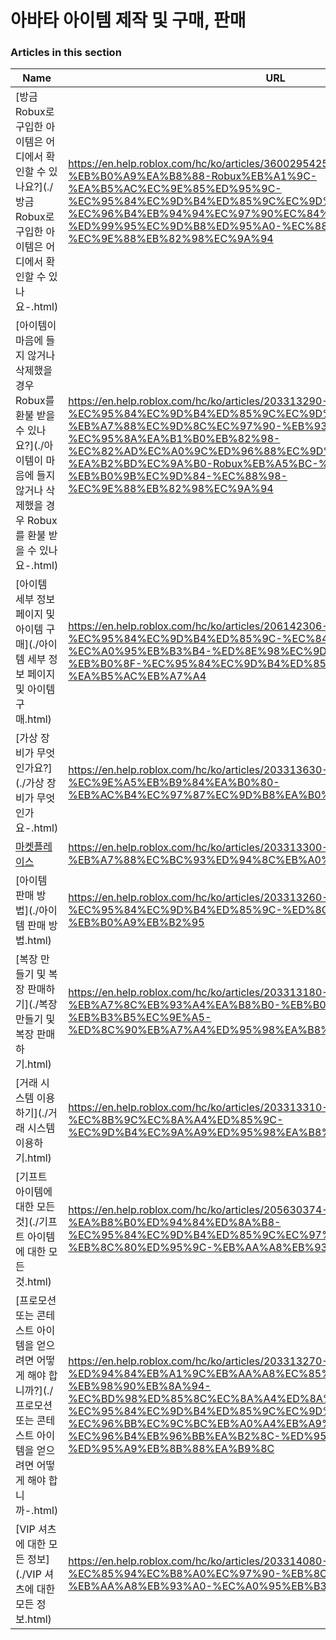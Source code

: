 # 아바타 아이템 제작 및 구매, 판매  
### Articles in this section
Name|URL
-|-
[방금 Robux로 구입한 아이템은 어디에서 확인할 수 있나요?](./방금 Robux로 구입한 아이템은 어디에서 확인할 수 있나요-.html) |https://en.help.roblox.com/hc/ko/articles/360029542532-%EB%B0%A9%EA%B8%88-Robux%EB%A1%9C-%EA%B5%AC%EC%9E%85%ED%95%9C-%EC%95%84%EC%9D%B4%ED%85%9C%EC%9D%80-%EC%96%B4%EB%94%94%EC%97%90%EC%84%9C-%ED%99%95%EC%9D%B8%ED%95%A0-%EC%88%98-%EC%9E%88%EB%82%98%EC%9A%94
[아이템이 마음에 들지 않거나 삭제했을 경우 Robux를 환불 받을 수 있나요?](./아이템이 마음에 들지 않거나 삭제했을 경우 Robux를 환불 받을 수 있나요-.html) |https://en.help.roblox.com/hc/ko/articles/203313290-%EC%95%84%EC%9D%B4%ED%85%9C%EC%9D%B4-%EB%A7%88%EC%9D%8C%EC%97%90-%EB%93%A4%EC%A7%80-%EC%95%8A%EA%B1%B0%EB%82%98-%EC%82%AD%EC%A0%9C%ED%96%88%EC%9D%84-%EA%B2%BD%EC%9A%B0-Robux%EB%A5%BC-%ED%99%98%EB%B6%88-%EB%B0%9B%EC%9D%84-%EC%88%98-%EC%9E%88%EB%82%98%EC%9A%94
[아이템 세부 정보 페이지 및 아이템 구매](./아이템 세부 정보 페이지 및 아이템 구매.html) |https://en.help.roblox.com/hc/ko/articles/206142306-%EC%95%84%EC%9D%B4%ED%85%9C-%EC%84%B8%EB%B6%80-%EC%A0%95%EB%B3%B4-%ED%8E%98%EC%9D%B4%EC%A7%80-%EB%B0%8F-%EC%95%84%EC%9D%B4%ED%85%9C-%EA%B5%AC%EB%A7%A4
[가상 장비가 무엇인가요?](./가상 장비가 무엇인가요-.html) |https://en.help.roblox.com/hc/ko/articles/203313630-%EA%B0%80%EC%83%81-%EC%9E%A5%EB%B9%84%EA%B0%80-%EB%AC%B4%EC%97%87%EC%9D%B8%EA%B0%80%EC%9A%94
[마켓플레이스](./마켓플레이스.html) |https://en.help.roblox.com/hc/ko/articles/203313300-%EB%A7%88%EC%BC%93%ED%94%8C%EB%A0%88%EC%9D%B4%EC%8A%A4
[아이템 판매 방법](./아이템 판매 방법.html) |https://en.help.roblox.com/hc/ko/articles/203313260-%EC%95%84%EC%9D%B4%ED%85%9C-%ED%8C%90%EB%A7%A4-%EB%B0%A9%EB%B2%95
[복장 만들기 및 복장 판매하기](./복장 만들기 및 복장 판매하기.html) |https://en.help.roblox.com/hc/ko/articles/203313180-%EB%B3%B5%EC%9E%A5-%EB%A7%8C%EB%93%A4%EA%B8%B0-%EB%B0%8F-%EB%B3%B5%EC%9E%A5-%ED%8C%90%EB%A7%A4%ED%95%98%EA%B8%B0
[거래 시스템 이용하기](./거래 시스템 이용하기.html) |https://en.help.roblox.com/hc/ko/articles/203313310-%EA%B1%B0%EB%9E%98-%EC%8B%9C%EC%8A%A4%ED%85%9C-%EC%9D%B4%EC%9A%A9%ED%95%98%EA%B8%B0
[기프트 아이템에 대한 모든 것](./기프트 아이템에 대한 모든 것.html) |https://en.help.roblox.com/hc/ko/articles/205630374-%EA%B8%B0%ED%94%84%ED%8A%B8-%EC%95%84%EC%9D%B4%ED%85%9C%EC%97%90-%EB%8C%80%ED%95%9C-%EB%AA%A8%EB%93%A0-%EA%B2%83
[프로모션 또는 콘테스트 아이템을 얻으려면 어떻게 해야 합니까?](./프로모션 또는 콘테스트 아이템을 얻으려면 어떻게 해야 합니까-.html) |https://en.help.roblox.com/hc/ko/articles/203313270-%ED%94%84%EB%A1%9C%EB%AA%A8%EC%85%98-%EB%98%90%EB%8A%94-%EC%BD%98%ED%85%8C%EC%8A%A4%ED%8A%B8-%EC%95%84%EC%9D%B4%ED%85%9C%EC%9D%84-%EC%96%BB%EC%9C%BC%EB%A0%A4%EB%A9%B4-%EC%96%B4%EB%96%BB%EA%B2%8C-%ED%95%B4%EC%95%BC-%ED%95%A9%EB%8B%88%EA%B9%8C
[VIP 셔츠에 대한 모든 정보](./VIP 셔츠에 대한 모든 정보.html) |https://en.help.roblox.com/hc/ko/articles/203314080-VIP-%EC%85%94%EC%B8%A0%EC%97%90-%EB%8C%80%ED%95%9C-%EB%AA%A8%EB%93%A0-%EC%A0%95%EB%B3%B4
